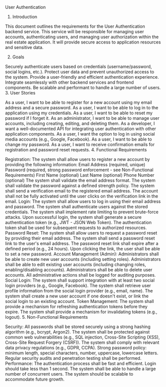 User Authentication

1. Introduction

This document outlines the requirements for the User Authentication backend service.
This service will be responsible for managing user accounts, authenticating users,
and managing user authorization within the real estate application.
It will provide secure access to application resources and sensitive data.

2. Goals

Securely authenticate users based on credentials (username/password, social logins, etc.).
Protect user data and prevent unauthorized access to the system.
Provide a user-friendly and efficient authentication experience.
Integrate seamlessly with other backend services and frontend components.
Be scalable and performant to handle a large number of users.
3. User Stories

As a user, I want to be able to register for a new account using my email address and a secure password.
As a user, I want to be able to log in to the application using my credentials.
As a user, I want to be able to reset my password if I forget it.
As an administrator, I want to be able to manage user accounts, including creating, editing, and deleting them.
As a developer, I want a well-documented API for integrating user authentication with other application components.
As a user, I want the option to log in using social media accounts (e.g., Google, Facebook).
As a user, I want to be able to change my password.
As a user, I want to receive confirmation emails for registration and password reset requests.
4. Functional Requirements

Registration:
The system shall allow users to register a new account by providing the following information:
Email Address (required, unique)
Password (required, strong password enforcement - see Non-Functional Requirements)
First Name (optional)
Last Name (optional)
Phone Number (optional)
The system shall validate the email address format.
The system shall validate the password against a defined strength policy.
The system shall send a verification email to the registered email address.
The account shall not be fully activated until the user clicks on the verification link in the email.
Login:
The system shall allow users to log in using their email address and password.
The system shall authenticate users against the stored credentials.
The system shall implement rate limiting to prevent brute-force attacks.
Upon successful login, the system shall generate a secure authentication token (e.g., JWT - JSON Web Token).
The authentication token shall be used for subsequent requests to authorized resources.
Password Reset:
The system shall allow users to request a password reset by providing their email address.
The system shall send a password reset link to the user's email address.
The password reset link shall expire after a defined period (e.g., 24 hours).
Upon clicking the link, the user shall be able to set a new password.
Account Management (Admin):
Administrators shall be able to create new user accounts (including setting roles).
Administrators shall be able to edit existing user accounts (including changing roles, enabling/disabling accounts).
Administrators shall be able to delete user accounts.
All administrative actions shall be logged for auditing purposes.
Social Login:
The system shall support integration with at least two social login providers (e.g., Google, Facebook).
The system shall retrieve user profile information from the social login provider (e.g., email, name).
The system shall create a new user account if one doesn't exist, or link the social login to an existing account.
Token Management:
The system shall provide a mechanism for refreshing authentication tokens before they expire.
The system shall provide a mechanism for invalidating tokens (e.g., logout).
5. Non-Functional Requirements

Security:
All passwords shall be stored securely using a strong hashing algorithm (e.g., bcrypt, Argon2).
The system shall be protected against common web vulnerabilities
(e.g., SQL injection, Cross-Site Scripting (XSS), Cross-Site Request Forgery (CSRF)).
The system shall comply with relevant data privacy regulations (e.g., GDPR, CCPA).
Strong password policy: minimum length, special characters, number, uppercase, lowercase letters.
Regular security audits and penetration testing shall be performed.
Performance:
The authentication process shall be fast and efficient. Login should take less than 1 second.
The system shall be able to handle a large number of concurrent users.
The system should be scalable to accommodate future growth.